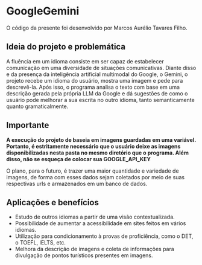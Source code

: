 # GoogleGemini
O código da presente foi desenvolvido por Marcos Aurélio Tavares Filho.

## Ideia do projeto e problemática
A fluência em um idioma consiste em ser capaz de estabelecer comunicação em uma diversidade de situações comunicativas. Diante disso e da presença da inteligência artificial multimodal do Google, o Gemini, o projeto recebe um idioma do usuário, mostra uma imagem e pede para descrevê-la. Após isso, o programa analisa o texto com base em uma descrição gerada pela própria LLM da Google e dá sugestões de como o usuário pode melhorar a sua escrita no outro idioma, tanto semanticamente quanto gramaticalmente.

## Importante
**A execução do projeto de baseia em imagens guardadas em uma variável. Portanto, é estritamente necessário que o usuário deixe as imagens disponibilizadas nesta pasta no mesmo diretório que o programa. Além disso, não se esqueça de colocar sua GOOGLE_API_KEY**

O plano, para o futuro, é trazer uma maior quantidade e variedade de imagens, de forma com esses dados sejam coletados por meio de suas respectivas urls e armazenados em um banco de dados.

## Aplicações e benefícios 
- Estudo de outros idiomas a partir de uma visão contextualizada.
- Possibilidade de aumentar a acessibilidade em sites feitos em vários idiomas.
- Utilização para condicionamento à provas de proficiência, como o DET, o TOEFL, IELTS, etc.
- Melhora da descrição de imagens e coleta de informações para divulgação de pontos turísticos presentes em imagens.
